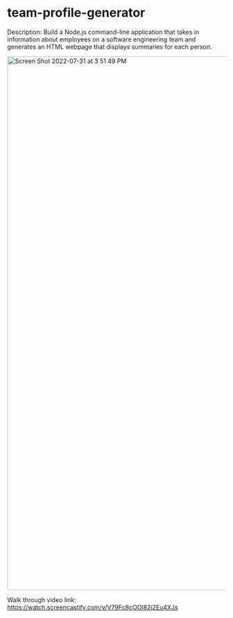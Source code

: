 # team-profile-generator

Description: Build a Node.js command-line application that takes in information about employees on a software engineering team and generates an HTML webpage that displays summaries for each person.

<img width="1231" alt="Screen Shot 2022-07-31 at 3 51 49 PM" src="https://user-images.githubusercontent.com/101169251/182048547-d7abdb8b-0c51-44e1-9a96-3b6851876414.png">

Walk through video link: https://watch.screencastify.com/v/V79Fc8cOOI82j2Eu4XJs
